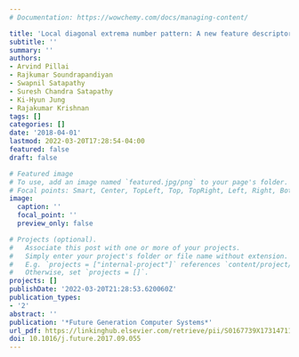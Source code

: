 ```yaml
---
# Documentation: https://wowchemy.com/docs/managing-content/

title: 'Local diagonal extrema number pattern: A new feature descriptor for face recognition'
subtitle: ''
summary: ''
authors:
- Arvind Pillai
- Rajkumar Soundrapandiyan
- Swapnil Satapathy
- Suresh Chandra Satapathy
- Ki-Hyun Jung
- Rajakumar Krishnan
tags: []
categories: []
date: '2018-04-01'
lastmod: 2022-03-20T17:28:54-04:00
featured: false
draft: false

# Featured image
# To use, add an image named `featured.jpg/png` to your page's folder.
# Focal points: Smart, Center, TopLeft, Top, TopRight, Left, Right, BottomLeft, Bottom, BottomRight.
image:
  caption: ''
  focal_point: ''
  preview_only: false

# Projects (optional).
#   Associate this post with one or more of your projects.
#   Simply enter your project's folder or file name without extension.
#   E.g. `projects = ["internal-project"]` references `content/project/deep-learning/index.md`.
#   Otherwise, set `projects = []`.
projects: []
publishDate: '2022-03-20T21:28:53.620060Z'
publication_types:
- '2'
abstract: ''
publication: '*Future Generation Computer Systems*'
url_pdf: https://linkinghub.elsevier.com/retrieve/pii/S0167739X17314711
doi: 10.1016/j.future.2017.09.055
---
```

